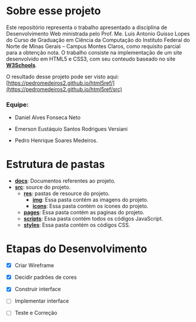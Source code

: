   

# Sobre esse projeto

  

Este repositório representa o trabalho apresentado a disciplina de Desenvolvimento Web ministrada pelo Prof. Me. Luis Antonio Guisso Lopes do Curso de Graduação em Ciência da Computação do Instituto Federal do Norte de Minas Gerais – Campus Montes Claros, como requisito parcial para a obtenção nota. O trabalho consiste na implementação de um site desenvolvido em HTML5 e CSS3, com seu conteudo baseado no site [**W3Schools**](https://www.w3schools.com/).

  
O resultado desse projeto pode ser visto aqui: [https://pedromedeiros2.github.io/html5ref/](https://pedromedeiros2.github.io/html5ref/src)
  

### Equipe:

  

- Daniel Alves Fonseca Neto

- Emerson Eustáquio Santos Rodrigues Versiani

- Pedro Henrique Soares Medeiros.

  

# Estrutura de pastas
- **[docs](docs/)**: Documentos referentes ao projeto.
- **[src](src)**: source do projeto.
	- **[res](src/res)**: pastas de resource do projeto.
		- **[img](src/res/img)**: Essa pasta contém as imagens do projeto.
		- **[icons](src/res/icons)**: Essa pasta contém os ícones do projeto.
	- **[pages](src/pages)**: Essa pasta contém as paginas do projeto.
	- **[scripts](src/scripts)**: Essa pasta contém todos os códigos JavaScript.
	- **[styles](src/styles)**: Essa pasta contém os códigos CSS.
  


# Etapas do Desenvolvimento

  

- [x] Criar Wireframe

  

- [x] Decidir padrões de cores

  

- [x] Construir interface

  

- [ ] Implementar interface

  

- [ ] Teste e Correção

